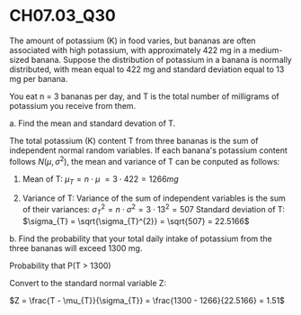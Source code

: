 # CH07.03_Q30 #

The amount of potassium (K) in food varies, but bananas are often associated with high potassium, with approximately 422 mg in a medium-sized banana. Suppose the distribution of potassium in a banana is normally distributed, with mean equal to 422 mg and standard deviation equal to 13 mg per banana.

You eat n = 3 bananas per day, and T is the total number of milligrams of potassium you receive from them.

a. Find the mean and standard devation of T.

The total potassium (K) content T from three bananas is the sum of independent normal random variables. If each banana's potassium content follows $N(\mu, \sigma^2)$, the mean and variance of T can be conputed as follows:

1. Mean of T:
$\mu_{T} = n \cdot \mu\ = 3 \cdot 422 = 1266mg$

2. Variance of T: Variance of the sum of independent variables is the sum of their variances:
$\sigma_{T}^{2} = n \cdot \sigma^{2} = 3 \cdot 13^{2} = 507$
Standard deviation of T:
$\sigma_{T} = \sqrt{\sigma_{T}^{2}} = \sqrt{507} = 22.5166$



b. Find the probability that your total daily intake of potassium from the three bananas will exceed 1300 mg.

Probability that P(T > 1300)

Convert to the standard normal variable Z: 

$Z = \frac{T - \mu_{T}}{\sigma_{T}} = \frac{1300 - 1266}{22.5166} = 1.51$




